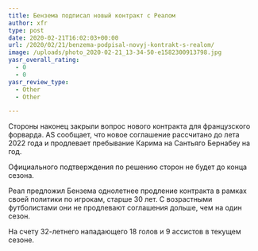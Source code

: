 ```yaml
---
title: Бензема подписал новый контракт с Реалом
author: xfr
type: post
date: 2020-02-21T16:02:03+00:00
url: /2020/02/21/benzema-podpisal-novyj-kontrakt-s-realom/
image: /uploads/photo_2020-02-21_13-34-50-e1582300913798.jpg
yasr_overall_rating:
  - 0
  - 0
yasr_review_type:
  - Other
  - Other

---
```

Стороны наконец закрыли вопрос нового контракта для французского форварда. AS сообщает, что новое соглашение рассчитано до лета 2022 года и продлевает пребывание Карима на Сантьяго Бернабеу на год.

Официального подтверждения по решению сторон не будет до конца сезона.

Реал предложил Бензема однолетнее продление контракта в рамках своей политики по игрокам, старше 30 лет. С возрастными футболистами они не продлевают соглашения дольше, чем на один сезон.

На счету 32-летнего нападающего 18 голов и 9 ассистов в текущем сезоне.